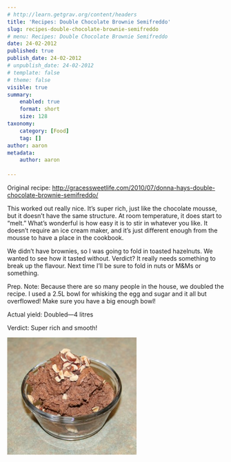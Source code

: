 ```yaml
---
# http://learn.getgrav.org/content/headers
title: 'Recipes: Double Chocolate Brownie Semifreddo'
slug: recipes-double-chocolate-brownie-semifreddo
# menu: Recipes: Double Chocolate Brownie Semifreddo
date: 24-02-2012
published: true
publish_date: 24-02-2012
# unpublish_date: 24-02-2012
# template: false
# theme: false
visible: true
summary:
    enabled: true
    format: short
    size: 128
taxonomy:
    category: [Food]
    tag: []
author: aaron
metadata:
    author: aaron

---
```


Original recipe: <http://gracessweetlife.com/2010/07/donna-hays-double-chocolate-brownie-semifreddo/>

This worked out really nice. It’s super rich, just like the chocolate mousse, but it doesn’t have the same structure. At room temperature, it does start to “melt.” What’s wonderful is how easy it is to stir in whatever you like. It doesn’t require an ice cream maker, and it’s just different enough from the mousse to have a place in the cookbook.

We didn’t have brownies, so I was going to fold in toasted hazelnuts. We wanted to see how it tasted without. Verdict? It really needs something to break up the flavour. Next time I’ll be sure to fold in nuts or M&Ms or something.

Prep. Note: Because there are so many people in the house, we doubled the recipe. I used a 2.5L bowl for whisking the egg and sugar and it all but overflowed! Make sure you have a big enough bowl!

Actual yield: Doubled—4 litres

Verdict: Super rich and smooth!

[![](semifreddo-300x272.jpg "Chocolate Semifreddo")](semifreddo.jpg)
